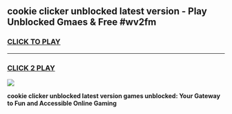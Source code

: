 
## cookie clicker unblocked latest version - Play Unblocked Gmaes & Free #wv2fm
<h3>
<a href="https://news.freeplayer.one?title=cookie_clicker_unblocked_latest_version&ref=24F">CLICK TO PLAY</a></h3>
<hr>

<h3>
<a href="https://news.freeplayer.one?title=cookie_clicker_unblocked_latest_version&ref=24F">CLICK 2 PLAY</a>
  
</h3>

<a href="https://news.freeplayer.one?title=cookie_clicker_unblocked_latest_version&ref=24F/"><img src="https://clearcache.store/games.png"></a>


**cookie clicker unblocked latest version games unblocked: Your Gateway to Fun and Accessible Online Gaming**
